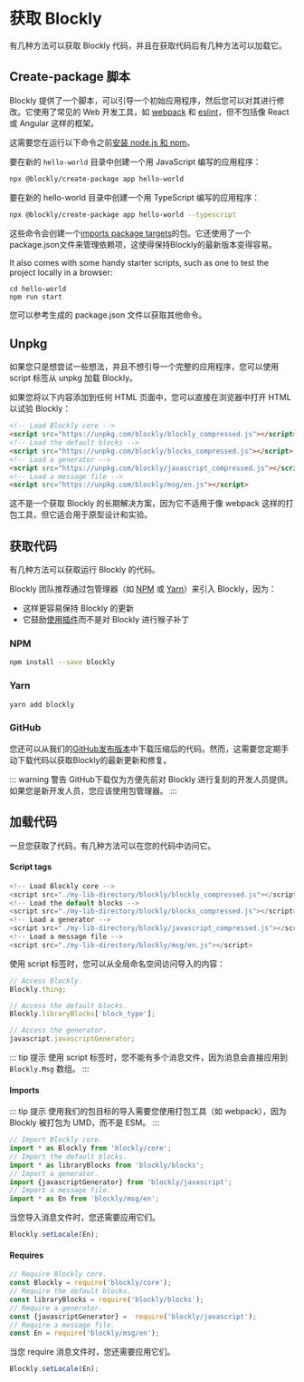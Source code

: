 # 获取 Blockly

有几种方法可以获取 Blockly 代码，并且在获取代码后有几种方法可以加载它。

## Create-package 脚本

Blockly 提供了一个脚本，可以引导一个初始应用程序，然后您可以对其进行修改。它使用了常见的 Web 开发工具，如 [webpack](https://webpack.js.org/guides/) 和 [eslint](https://eslint.org/)，但不包括像 React 或 Angular 这样的框架。

这需要您在运行以下命令之前[安装 node.js 和 npm](https://docs.npmjs.com/downloading-and-installing-node-js-and-npm)。

要在新的 `hello-world` 目录中创建一个用 JavaScript 编写的应用程序：

```bash
npx @blockly/create-package app hello-world
```

要在新的 hello-world 目录中创建一个用 TypeScript 编写的应用程序：

```bash
npx @blockly/create-package app hello-world --typescript
```

这些命令会创建一个[imports package targets](#imports)的包。它还使用了一个package.json文件来管理依赖项，这使得保持Blockly的最新版本变得容易。

It also comes with some handy starter scripts, such as one to test the project locally in a browser:

```shell
cd hello-world
npm run start
```

您可以参考生成的 package.json 文件以获取其他命令。

## Unpkg

如果您只是想尝试一些想法，并且不想引导一个完整的应用程序，您可以使用 script 标签从 unpkg 加载 Blockly。

如果您将以下内容添加到任何 HTML 页面中，您可以直接在浏览器中打开 HTML 以试验 Blockly：

```html
<!-- Load Blockly core -->
<script src="https://unpkg.com/blockly/blockly_compressed.js"></script>
<!-- Load the default blocks -->
<script src="https://unpkg.com/blockly/blocks_compressed.js"></script>
<!-- Load a generator -->
<script src="https://unpkg.com/blockly/javascript_compressed.js"></script>
<!-- Load a message file -->
<script src="https://unpkg.com/blockly/msg/en.js"></script>
```

这不是一个获取 Blockly 的长期解决方案，因为它不适用于像 webpack 这样的打包工具，但它适合用于原型设计和实验。

## 获取代码

有几种方法可以获取运行 Blockly 的代码。

Blockly 团队推荐通过包管理器（如 [NPM](https://www.npmjs.com/package/blockly) 或 [Yarn](https://yarnpkg.com/package/blockly)）来引入 Blockly，因为：

- 这样更容易保持 Blockly 的更新
- 它鼓励[使用插件](/guides/plugins/overview.html)而不是对 Blockly 进行猴子补丁

### NPM

```bash
npm install --save blockly
```

### Yarn

```bash
yarn add blockly
```

### GitHub

您还可以从我们的[GitHub发布版本](https://github.com/google/blockly/releases)中下载压缩后的代码。然而，这需要您定期手动下载代码以获取Blockly的最新更新和修复。

::: warning 警告
GitHub下载仅为方便先前对 Blockly 进行复刻的开发人员提供。如果您是新开发人员，您应该使用包管理器。
:::

## 加载代码

一旦您获取了代码，有几种方法可以在您的代码中访问它。

#### Script tags

```javascript
<!-- Load Blockly core -->
<script src="./my-lib-directory/blockly/blockly_compressed.js"></script>
<!-- Load the default blocks -->
<script src="./my-lib-directory/blockly/blocks_compressed.js"></script>
<!-- Load a generator -->
<script src="./my-lib-directory/blockly/javascript_compressed.js"></script>
<!-- Load a message file -->
<script src="./my-lib-directory/blockly/msg/en.js"></script>

```

使用 script 标签时，您可以从全局命名空间访问导入的内容：

```javascript
// Access Blockly.
Blockly.thing;

// Access the default blocks.
Blockly.libraryBlocks['block_type'];

// Access the generator.
javascript.javascriptGenerator;
```
::: tip 提示
使用 script 标签时，您不能有多个消息文件，因为消息会直接应用到 `Blockly.Msg` 数组。
:::

#### Imports

::: tip 提示
使用我们的包目标的导入需要您使用打包工具（如 webpack），因为 Blockly 被打包为 UMD，而不是 ESM。
:::
```javascript
// Import Blockly core.
import * as Blockly from 'blockly/core';
// Import the default blocks.
import * as libraryBlocks from 'blockly/blocks';
// Import a generator.
import {javascriptGenerator} from 'blockly/javascript';
// Import a message file.
import * as En from 'blockly/msg/en';
```

当您导入消息文件时，您还需要应用它们。

```javascript
Blockly.setLocale(En);
```

#### Requires

```javascript
// Require Blockly core.
const Blockly = require('blockly/core');
// Require the default blocks.
const libraryBlocks = require('blockly/blocks');
// Require a generator.
const {javascriptGenerator} =  require('blockly/javascript');
// Require a message file.
const En = require('blockly/msg/en');
```

当您 require 消息文件时，您还需要应用它们。

```javascript
Blockly.setLocale(En);
```
